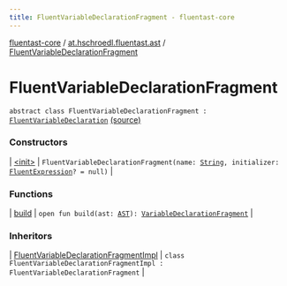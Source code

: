 ```yaml
---
title: FluentVariableDeclarationFragment - fluentast-core
---
```


[fluentast-core](../../index.html) / [at.hschroedl.fluentast.ast](../index.html) / [FluentVariableDeclarationFragment](.)

# FluentVariableDeclarationFragment

`abstract class FluentVariableDeclarationFragment : `[`FluentVariableDeclaration`](../-fluent-variable-declaration/index.html) [(source)](http://github.com/hschroedl/fluentast/tree/master/core/at.hschroedl.fluentast/ast/VariableDeclarationFragment.kt#L13)

### Constructors

| [&lt;init&gt;](-init-.html) | `FluentVariableDeclarationFragment(name: `[`String`](https://kotlinlang.org/api/latest/jvm/stdlib/kotlin/-string/index.html)`, initializer: `[`FluentExpression`](../../at.hschroedl.fluentast.ast.expression/-fluent-expression/index.html)`? = null)` |

### Functions

| [build](build.html) | `open fun build(ast: `[`AST`](https://help.eclipse.org/neon/topic/org.eclipse.jdt.doc.isv/reference/api/org/eclipse/jdt/core/dom/AST.html)`): `[`VariableDeclarationFragment`](https://help.eclipse.org/neon/topic/org.eclipse.jdt.doc.isv/reference/api/org/eclipse/jdt/core/dom/VariableDeclarationFragment.html) |

### Inheritors

| [FluentVariableDeclarationFragmentImpl](../-fluent-variable-declaration-fragment-impl/index.html) | `class FluentVariableDeclarationFragmentImpl : FluentVariableDeclarationFragment` |

